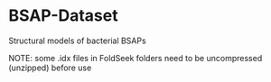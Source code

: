 # BSAP-Dataset
Structural models of bacterial BSAPs

NOTE: some .idx files in FoldSeek folders need to be uncompressed (unzipped) before use
